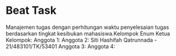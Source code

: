 # Beat Task 
Manajemen tugas dengan perhitungan waktu penyelesaian tugas berdasarkan tingkat kesibukan mahasiswa.Kelompok Enum 
Ketua Kelompok: 
Anggota 1: 
Anggota 2: Siti Hashifah Qatrunnada - 21/483101/TK/53401
Anggota 3: 
Anggota 4:
